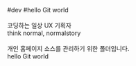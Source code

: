 #dev
#hello Git world 
<br/> 
<br/> 코딩하는 일상 UX 기획자 
<br/> think normal, normalstory 
<br/> 
<br/> 개인 홈페이지 소스를 관리하기 위한 폴더입니다. 
<br/> hello Git world
